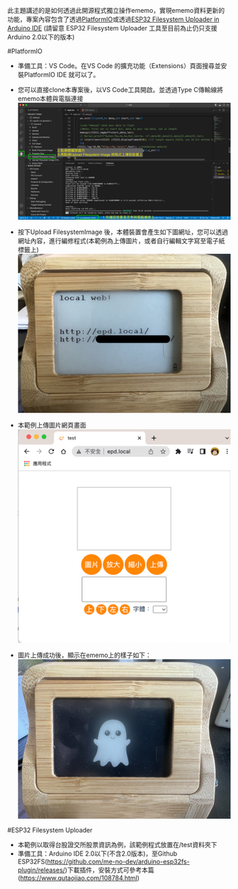 此主題講述的是如何透過此開源程式獨立操作ememo，實現ememo資料更新的功能，專案內容包含了透過[PlatformIO](https://randomnerdtutorials.com/vs-code-platformio-ide-esp32-esp8266-arduino/#2)或透過[ESP32 Filesystem Uploader in Arduino IDE](https://randomnerdtutorials.com/install-esp32-filesystem-uploader-arduino-ide/) (請留意 ESP32 Filesystem Uploader 工具至目前為止仍只支援Arduino 2.0以下的版本)

#PlatformIO
- 準備工具：VS Code。在VS Code 的擴充功能（Extensions）頁面搜尋並安裝PlatformIO IDE 就可以了。
- 您可以直接clone本專案後，以VS Code工具開啟。並透過Type C傳輸線將ememo本體與電腦連接
![image](https://github.com/Coffreedomdev/tempimg/blob/main/vscodedesc.png)


- 按下Upload FilesystemImage 後，本體裝置會產生如下圖網址，您可以透過網址內容，進行編修程式(本範例為上傳圖片，或者自行編輯文字寫至電子紙標籤上)
![image](https://github.com/Coffreedomdev/tempimg/blob/main/S__3162161.jpg)

- 本範例上傳圖片網頁畫面
![image](https://github.com/Coffreedomdev/tempimg/blob/main/webpagedisplay.png)

- 圖片上傳成功後，顯示在ememo上的樣子如下：
![image](https://github.com/Coffreedomdev/tempimg/blob/main/S__3162162.jpg)



#ESP32 Filesystem Uploader
- 本範例以取得台股證交所股票資訊為例，該範例程式放置在/test資料夾下
- 準備工具：Arduino IDE 2.0以下(不含2.0版本)，至Github ESP32FS(https://github.com/me-no-dev/arduino-esp32fs-plugin/releases/)下載插件，安裝方式可參考本篇(https://www.qutaojiao.com/108784.html)
